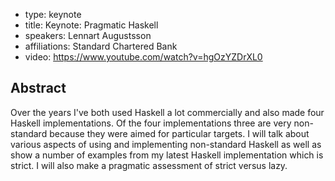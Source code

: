 - type: keynote
- title: Keynote: Pragmatic Haskell
- speakers: Lennart  Augustsson
- affiliations: Standard Chartered Bank
- video: https://www.youtube.com/watch?v=hgOzYZDrXL0

## Abstract
Over the years I've both used Haskell a lot commercially and also made four Haskell implementations.
Of the four implementations three are very non-standard because they were aimed for particular targets.
I will talk about various aspects of using and implementing non-standard Haskell as well as show a number of examples from my latest Haskell implementation which is strict.  I will also make a pragmatic assessment of strict versus lazy.
